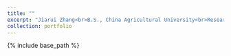 ```yaml
---
title: ""
excerpt: "Jiarui Zhang<br>B.S., China Agricultural University<br>Research: Dislocation Dynamics<br><img src='/images/profile.png' width=150>"
collection: portfolio
---
```

{% include base_path %}
